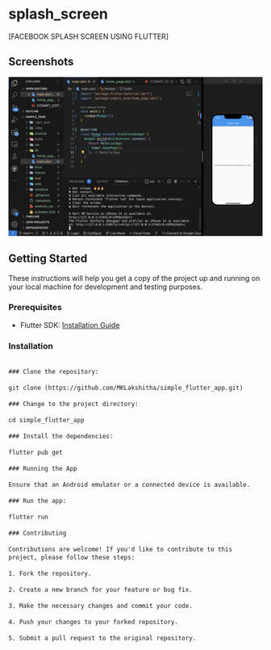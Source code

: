 # splash_screen

[FACEBOOK SPLASH SCREEN USING FLUTTER]

## Screenshots

![Screenshot](https://github.com/MKLakshitha/simple_flutter_app/blob/main/Screenshot%202023-07-12%20at%2009.22.02.png)


## Getting Started

These instructions will help you get a copy of the project up and running on your local machine for development and testing purposes.

### Prerequisites

- Flutter SDK: [Installation Guide](https://flutter.dev/docs/get-started/install)

### Installation


```shell

### Clone the repository:

git clone (https://github.com/MKLakshitha/simple_flutter_app.git)

### Change to the project directory:

cd simple_flutter_app

### Install the dependencies:

flutter pub get

### Running the App

Ensure that an Android emulator or a connected device is available.

### Run the app:

flutter run

### Contributing

Contributions are welcome! If you'd like to contribute to this project, please follow these steps:

1. Fork the repository.

2. Create a new branch for your feature or bug fix.

3. Make the necessary changes and commit your code.

4. Push your changes to your forked repository.

5. Submit a pull request to the original repository.

